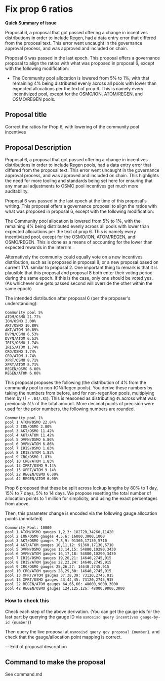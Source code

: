 # Fix prop 6 ratios

**Quick Summary of issue**

Proposal 6, a proposal that got passed offering a change in incentives distributions in order to include Regen, had a data entry error that differed from the proposal text.
This error went uncaught in the governance approval process, and was approved and included on chain.

Proposal 6 was passed in the last epoch. This proposal offers a governance proposal to align the ratios with what was proposed in proposal 6, except with the following modification:
* The Community pool allocation is lowered from 5% to 1%, with that remaining 4% being distributed evenly across all pools with lower than expected allocations per the text of prop 6.
This is namely every incentivized pool, except for the OSMO/ION, ATOM/REGEN, and OSMO/REGEN pools.

## Proposal title

Correct the ratios for Prop 6, with lowering of the community pool incentives

## Proposal Description

Proposal 6, a proposal that got passed offering a change in incentives distributions in order to include Regen pools, had a data entry error that differed from the proposal text.
This error went uncaught in the governance approval process, and was approved and included on chain.
This highlights the need for more tooling and standards being set here for ensuring that
any manual adjustments to OSMO pool incentives get much more auditability.

Proposal 6 was passed in the last epoch at the time of this proposal's writing. This proposal offers a governance proposal to align the ratios with what was proposed in proposal 6, except with the following modification:

The Community pool allocation is lowered from 5% to 1%, with the remaining 4% being distributed evenly across all pools with lower than expected allocations per the text of prop 6.
This is namely every incentivized pool, except for the OSMO/ION, ATOM/REGEN, and OSMO/REGEN.
This is done as a means of accounting for the lower than expected rewards in the interrim.

Alternatively the community could equally vote on a new incentives distribution, such as is proposed in proposal 8, or a new proposal based on current TVL similar to proposal 2.
One important thing to remark is that it is plausible that this proposal and proposal 8 both enter their voting period during the same epoch. If this is the case, only one should be voted yes. (As whichever one gets passed second will override the other within the same epoch)

The intended distribution after proposal 6 (per the proposer's understanding):
```
Community pool 5%
ATOM/OSMO 21.77%
ION/OSMO 2.00%
AKT/OSMO 10.89%
AKT/ATOM 10.89%
DVPN/OSMO 6.53%
DVPN/ATOM 6.53%
IRIS/OSMO 1.74%
IRIS/ATOM 1.74%
CRO/OSMO 1.74%
CRO/ATOM 1.74%
XPRT/OSMO 8.71%
XPRT/ATOM 8.71%
REGEN/OSMO 6.00%
REGEN/ATOM 6.00%
```

This proposal proposes the following (the distribution of 4% from the community pool to non-ION/Regen pools). You derive these numbers by taking the numbers from before, and for non-regen/ion pools, multiplying them by (1 + `.04/.81`). This is reasoned as distributing `4%` across what was previously `81%` of the total amount. More decimal points of precision were used for the prior numbers, the following numbers are rounded.

```
Community pool 1%
pool 1 ATOM/OSMO 22.84%
pool 2 ION/OSMO 2.00%
pool 3 AKT/OSMO 11.42%
pool 4 AKT/ATOM 11.42%
pool 5 DVPN/OSMO 6.86%
pool 6 DVPN/ATOM 6.86%
pool 7 IRIS/OSMO 1.83%
pool 8 IRIS/ATOM 1.83%
pool 9 CRO/OSMO 1.83%
pool 10 CRO/ATOM 1.83%
pool 13 XPRT/OSMO 9.14%
pool 15 XPRT/ATOM 9.14%
pool 22 REGEN/OSMO 6.00%
pool 42 REGEN/ATOM 6.00%
```

Prop 6 proposed that these be split across lockup lengths by 80% to 1 day, 15% to 7 days, 5% to 14 days.
We propose resetting the total number of allocation points to 1 million for simplicity, and using
the exact percentages from above.

Then, this parameter change is encoded via the following gauge allocation points (annotated)

```
Community Pool: 10000
pool 1 ATOM/OSMO gauges 1,2,3: 182720,34260,11420
pool 2 ION/OSMO gauges 4,5,6: 16000,3000,1000
pool 3 AKT/OSMO gauges 7,8,9: 91360,17130,5710
pool 4 AKT/ATOM gauges 10,11,12: 91360,17130,5710
pool 5 DVPN/OSMO gauges 13,14,15: 54880,10290,3430
pool 6 DVPN/ATOM gauges 16,17,18: 54880,10290,3430
pool 7 IRIS/OSMO gauges 19,20,21: 14640,2745,915
pool 8 IRIS/ATOM gauges 22,23,24: 14640,2745,915
pool 9 CRO/OSMO gauges 25,26,27: 14640,2745,915
pool 10 CRO/ATOM gauges 28,29,30: 14640,2745,915
pool 13 XPRT/ATOM gauges 37,38,39: 73120,2745,915
pool 15 XPRT/OSMO gauges 43,44,45: 73120,2745,915
pool 22 REGEN/ATOM gauges 64,65,66: 48000,9000,3000
pool 42 REGEN/OSMO gauges 124,125,126: 48000,9000,3000
```

### How to check this

Check each step of the above derivation. (You can get the gauge ids for the last part by querying the gauge ID via `osmosisd query incentives gauge-by-id {number}`)

Then query the live proposal at `osmosisd query gov proposal {number}`, and check that the gauge/allocation point mapping is correct.

-- End of proposal description

## Command to make the proposal

See command.md
